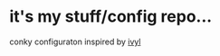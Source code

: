 it's my stuff/config repo...
=====
conky configuraton inspired by [ivyl](https://github.com/ivyl/i3-config) 
